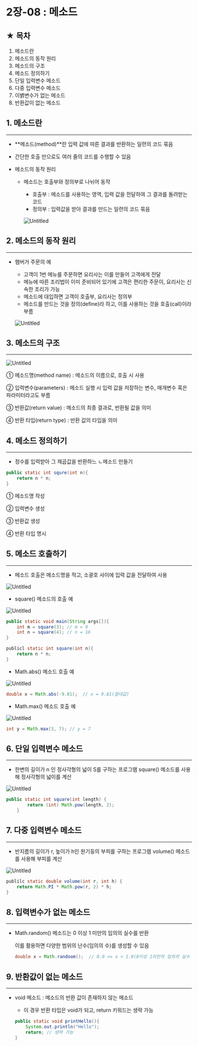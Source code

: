 # 2장-08 : 메소드

## ★ 목차

1. 메소드란
2. 메소드의 동작 원리
3. 메소드의 구조
4. 메소드 정의하기
5. 단일 입력변수 메소드
6. 다중 입력변수 메소드
7. 이볅변수가 없는 메소드
8. 반환값이 없는 메소드

## 1. 메소드란

---

- **메소드(method)**란 입력 값에 따른 결과를 반환하는 일련의 코드 묶음
- 간단한 호출 만으로도 여러 줄의 코드를 수행할 수 있음

- 메소드의 동작 원리
    - 메소드는 호출부와 정의부로 나뉘어 동작
        - 호출부 : 메소드를 사용하는 영역, 입력 값을 전달하여 그 결과를 돌려받는 코드
        - 정의부 : 입력값을 받아 결과를 만드는 일련의 코드 묶음
        
        ![Untitled](../images/2023-02-27-Java2_08/Untitled.png)
        

 

## 2. 메소드의 동작 원리

---

- 햄버거 주문의 예
    - 고객이 1번 메뉴를 주문하면 요리사는 이를 만들어 고객에게 전달
    - 메뉴에 따른 조리법이 이미 준비되어 있기에 고객은 편리한 주문이, 요리사는 신속한 조리가 가능
    - 메소드에 대입하면 고객이 호출부, 요리사는 정의부
    - 메소드를 만드는 것을 정의(define)라 하고, 이를 사용하는 것을 호출(call)이라 부름
    
    ![Untitled](../images/2023-02-27-Java2_08/Untitled01.png)
    

 

## 3. 메소드의 구조

---

![Untitled](../images/2023-02-27-Java2_08/Untitled02.png)

① 메소드명(method name) : 메소드의 이름으로, 호출 시 사용

② 입력변수(parameters) : 메소드 실행 시 입력 값을 저장하는 변수, 매개변수 혹은 파라미터라고도 부름

③ 반환값(return value)  : 메소드의 최종 결과로, 반환될 값을 의미

④ 반환 타입(return type) : 반환 값의 타입을 의미

## 4. 메소드 정의하기

---

- 정수를 입력받아 그 제곱값을 반환하느 ㄴ메소드 만들기

```java
public static int squre(int n){
	return n * n;
}
```

① 메소드명 작성

② 입력변수 생성

③ 반환값 생성

④ 반환 타입 명시

 

## 5. 메소드 호출하기

---

- 메소드 호출은 메소드명을 적고, 소괄호 사이에 입력 값을 전달하여 사용

![Untitled](../images/2023-02-27-Java2_08/Untitled03.png)

- square() 메소드의 호출 예

![Untitled](../images/2023-02-27-Java2_08/Untitled04.png)

```java
public static void main(String args[]){
	int m = square(3); // m = 9
	int n = square(4); // n = 16
}

publicl static int square(int n){
	return n * n;
}
```

- Math.abs() 메소드 호출 예

![Untitled](../images/2023-02-27-Java2_08/Untitled05.png)
```java
double x = Math.abs(-9.81);  // x = 9.81(절대값)
```

- Math.max() 메소드 호출 예

![Untitled](../images/2023-02-27-Java2_08/Untitled06.png)

```java
int y = Math.max(3, 7); // y = 7
```

## 6. 단일 입력변수 메소드

---

- 한변의 길이가 n 인 정사각형의 넓이 S를 구하는 프로그램 square() 메소드를 사용해 정사각형의 넓이를 계산

![Untitled](../images/2023-02-27-Java2_08/Untitled07.png)

 

```java
public static int square(int length) {
		return (int) Math.pow(length, 2);
	}
```

## 7. 다중 입력변수 메소드

---

- 반지름의 길이가 r, 높이가 h인 원기둥의 부피를 구하는 프로그램 volume() 메소드를 사용해 부피를 계산

![Untitled](../images/2023-02-27-Java2_08/Untitled08.png)

```java
publilc static double volume(int r, int h) {
	return Math.PI * Math.pow(r, 2) * h;
}
```

 

## 8. 입력변수가 없는 메소드

---

- Math.random() 메소드는 0 이상 1 미만의 임의의 실수를 반환
    
    이를 활용하면 다양한 범위의 난수(임의의 수)를 생성할 수 있음
    
    ```java
    double x = Math.randoom();  // 0.0 <= x < 1.0(0이상 1미만의 임의의 실수 반환)
    ```
    

 

## 9. 반환값이 없는 메소드

---

- void 메소드 : 메소드의 반환 값이 존재하지 않는 메소드
    - 이 경우 반환 타입은 void가 되고, return 키워드는 생략 가능
    
    ```java
    public static void printHello(){
    	System.out.println("Hello");
    	return; // 생략 가능
    }
    ```
